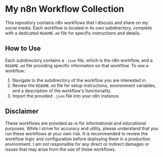# My n8n Workflow Collection

This repository contains n8n workflows that I discuss and share on my social media. Each workflow is located in its own subdirectory, complete with a dedicated `README.md` file for specific instructions and details.

## How to Use

Each subdirectory contains a `.json` file, which is the n8n workflow, and a `README.md` file providing specific information on that workflow. To use a workflow:

1.  Navigate to the subdirectory of the workflow you are interested in.
2.  Review the `README.md` file for setup instructions, environment variables, and a description of the workflow's functionality.
3.  Import the provided `.json` file into your n8n instance.

## Disclaimer

These workflows are provided as-is for informational and educational purposes. While I strive for accuracy and utility, please understand that you run these workflows at your own risk. It is recommended to review the workflow logic and configuration before deploying them in a production environment. I am not responsible for any direct or indirect damages or issues that may arise from the use of these workflows.
